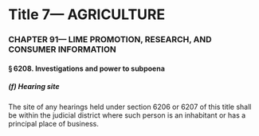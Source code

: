 
# Title 7— AGRICULTURE
### CHAPTER 91— LIME PROMOTION, RESEARCH, AND CONSUMER INFORMATION
#### § 6208. Investigations and power to subpoena
##### (f) Hearing site

The site of any hearings held under section 6206 or 6207 of this title shall be within the judicial district where such person is an inhabitant or has a principal place of business.
